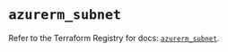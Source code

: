 # `azurerm_subnet`

Refer to the Terraform Registry for docs: [`azurerm_subnet`](https://registry.terraform.io/providers/hashicorp/azurerm/4.30.0/docs/resources/subnet).
